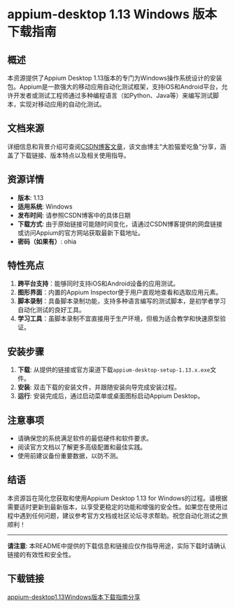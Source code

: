 # appium-desktop 1.13 Windows 版本下载指南

## 概述

本资源提供了Appium Desktop 1.13版本的专门为Windows操作系统设计的安装包。Appium是一款强大的移动应用自动化测试框架，支持iOS和Android平台，允许开发者或测试工程师通过多种编程语言（如Python、Java等）来编写测试脚本，实现对移动应用的自动化测试。

## 文档来源

详细信息和背景介绍可查阅[CSDN博客文章](https://blog.csdn.net/qq_14920377/article/details/110653698)，该文由博主“大脸猫爱吃鱼”分享，涵盖了下载链接、版本特点以及相关使用指导。

## 资源详情

- **版本**: 1.13
- **适用系统**: Windows
- **发布时间**: 请参照CSDN博客中的具体日期
- **下载方式**: 由于原始链接可能随时间变化，请通过CSDN博客提供的网盘链接或访问Appium的官方网站获取最新下载地址。
- **密码（如果有）**: ohia

## 特性亮点

1. **跨平台支持**：能够同时支持iOS和Android设备的应用测试。
2. **图形界面**：内置的Appium Inspector便于用户直观地查看和选取应用元素。
3. **脚本录制**：具备脚本录制功能，支持多种语言编写的测试脚本，是初学者学习自动化测试的良好工具。
4. **学习工具**：虽脚本录制不宜直接用于生产环境，但极为适合教学和快速原型验证。

## 安装步骤

1. **下载**: 从提供的链接或官方渠道下载`appium-desktop-setup-1.13.x.exe`文件。
2. **安装**: 双击下载的安装文件，并跟随安装向导完成安装过程。
3. **运行**: 安装完成后，通过启动菜单或桌面图标启动Appium Desktop。

## 注意事项

- 请确保您的系统满足软件的最低硬件和软件要求。
- 阅读官方文档以了解更多高级配置和最佳实践。
- 使用前建议备份重要数据，以防不测。

## 结语

本资源旨在简化您获取和使用Appium Desktop 1.13 for Windows的过程。请根据需要适时更新到最新版本，以享受更稳定的功能和增强的安全性。如果您在使用过程中遇到任何问题，建议参考官方文档或社区论坛寻求帮助。祝您自动化测试之旅顺利！

---

**请注意**: 本README中提供的下载信息和链接应仅作指导用途，实际下载时请确认链接的有效性和安全性。

## 下载链接

[appium-desktop1.13Windows版本下载指南分享](https://pan.quark.cn/s/7fa62dc9c394)